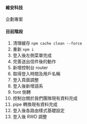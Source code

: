 #### 維安科技

企劃專案

#### 目前階段

1. 清理緩存 `npm cache clean --force`
2. 重新 `npm i`
3. 登入後左側菜單完成
4. 完善送出信件後的動作
5. 新增控制台 router
6. 取得登入時間及用戶名稱
7. 登入頁面調整
8. 登入後新增語系
9. font 倒轉
10. 控制台關於我們團隊現有資料完成
11. pipe 轉換現有資料完成
12. 登入後各路由樣式基礎設定
13. 登入後 RWD 調整
